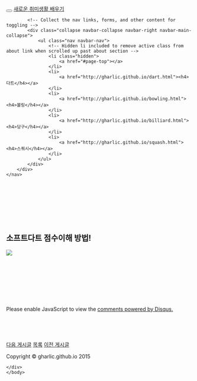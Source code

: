 <!DOCTYPE html>
<html>
    <head>
    <meta charset="utf-8">
    <meta http-equiv="X-UA-Compatible" content="IE=edge">
    <title>컴기설 1조 블로그</title>
    <meta name="viewport" content="width=device-width">
    <meta name="description" content="">
    <link rel="canonical" href="https://gharlic.github.io/">
    <link rel="stylesheet" href="/style.css">
    <link rel="stylesheet" href="/css/font-awesome/css/font-awesome.min.css">
    <link href="//fonts.googleapis.com/css?family=Lora:400,700,400italic,700italic" rel="stylesheet" type="text/css">
    <link href="//fonts.googleapis.com/css?family=Montserrat:400,700" rel="stylesheet" type="text/css">
</head>
    <body id="page-top" data-spy="scroll" data-target=".navbar-fixed-top">
     <!-- Navigation -->
    <nav class="navbar navbar-custom navbar-fixed-top" role="navigation">
        <div class="container">
            <div class="navbar-header">
                <button type="button" class="navbar-toggle" data-toggle="collapse" data-target=".navbar-main-collapse">
                    <i class="fa fa-bars"></i>
                </button>
                <a class="navbar-brand page-scroll" href="http://gharlic.github.io/">
                    <i class="fa fa-play-circle"></i>  <span class="light">새로운</span> 취미생활 배우기
                </a>
            </div>

            <!-- Collect the nav links, forms, and other content for toggling -->
            <div class="collapse navbar-collapse navbar-right navbar-main-collapse">
                <ul class="nav navbar-nav">
                    <!-- Hidden li included to remove active class from about link when scrolled up past about section -->
                    <li class="hidden">
                        <a href="#page-top"></a>
                    </li>
                    <li>
                        <a href="http://gharlic.github.io/dart.html"><h4>다트</h4></a>
                    </li>
                    <li>
                        <a href="http://gharlic.github.io/bowling.html"><h4>볼링</h4></a>
                    </li>
                    <li>
                        <a href="http://gharlic.github.io/billiard.html"><h4>당구</h4></a>
                    </li>
                    <li>
                        <a href="http://gharlic.github.io/squash.html"><h4>스쿼시</h4></a>
                    </li>
                </ul>
            </div>
        </div>
    </nav>
<h1 class="brand-heading">　　　　</h1>
<h1 class="brand-heading">　　　　</h1>

<h1>소프트다트 점수이해 방법!</h1>
<img src="img/1-3.jpg">

<h1 class="brand-heading">　　　　</h1>
<h1 class="brand-heading">　　　　</h1>   
<div id="disqus_thread"></div>
<script type="text/javascript">
    /* * * CONFIGURATION VARIABLES * * */
    var disqus_shortname = 'gharlic';
    
    /* * * DON'T EDIT BELOW THIS LINE * * */
    (function() {
        var dsq = document.createElement('script'); dsq.type = 'text/javascript'; dsq.async = true;
        dsq.src = '//' + disqus_shortname + '.disqus.com/embed.js';
        (document.getElementsByTagName('head')[0] || document.getElementsByTagName('body')[0]).appendChild(dsq);
    })();
</script>
<noscript>Please enable JavaScript to view the <a href="https://disqus.com/?ref_noscript" rel="nofollow">comments powered by Disqus.</a></noscript>
   
   
   <div class="container text-center">
    <h1 class="brand-heading">　　　　</h1>
    <a href="http://gharlic.github.io/pst/2015-05-10-1-2.html" class="btn btn-default btn-lg">다음 게시글</a>
    <a href="http://gharlic.github.io/dart.html" class="btn btn-default btn-lg">목록</a>
    <a href="" class="btn btn-default btn-lg">이전 게시글</a>
    </div>
    <div id="footer">
      <div class="container text-center">
            <p>Copyright &copy; gharlic.github.io 2015</p>
        </div>
        
    </div>
    </body>
</html>
